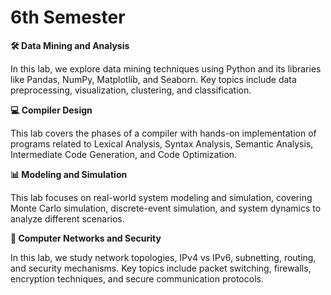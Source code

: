 # 6th Semester

**🛠️ Data Mining and Analysis**

In this lab, we explore data mining techniques using Python and its libraries like Pandas, NumPy, Matplotlib, and Seaborn. Key topics include data preprocessing, visualization, clustering, and classification.

**💻 Compiler Design**

This lab covers the phases of a compiler with hands-on implementation of programs related to Lexical Analysis, Syntax Analysis, Semantic Analysis, Intermediate Code Generation, and Code Optimization.

**📊 Modeling and Simulation**

This lab focuses on real-world system modeling and simulation, covering Monte Carlo simulation, discrete-event simulation, and system dynamics to analyze different scenarios.

**🔐 Computer Networks and Security**

In this lab, we study network topologies, IPv4 vs IPv6, subnetting, routing, and security mechanisms. Key topics include packet switching, firewalls, encryption techniques, and secure communication protocols.

